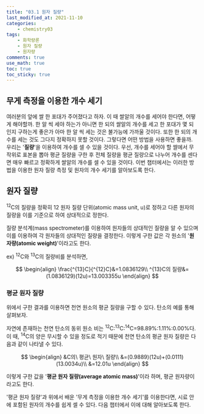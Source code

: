 ```yaml
---
title: "03.1 원자 질량"
last_modified_at: 2021-11-10
categories:
    - chemistry03
tags:
    - 화학량론
    - 원자 질량
    - 원자량
comments: true
use_math: true
toc: true
toc_sticky: true
---
```


## 무게 측정을 이용한 개수 세기

여러분의 앞에 쌀 한 포대가 주어졌다고 하자. 이 때 쌀알의 개수를 세어야 한다면, 어떻게 해야할까. 한 알 씩 세야 하는가 아니면 한 되의 쌀알의 개수를 세고 한 포대가 몇 되인지 구하는게 좋은가 아마 한 알 씩 세는 것은 불가능에 가까울 것이다. 또한 한 되의 개수를 세는 것도 그다지 정확하지 못할 것이다. 그렇다면 어떤 방법을 사용하면 좋을까. 우리는 '**질량**'을 이용하여 개수를 셀 수 있을 것이다. 우선, 개수를 세어야 할 쌀에서 무작위로 표본을 뽑아 평균 질량을 구한 후 전체 질량을 평균 질량으로 나누어 개수를 센다면 매우 빠르고 정확하게 쌀알의 개수를 셀 수 있을 것이다. 이번 챕터에서는 이러한 방법을 이용한 원자 질량 측정 및 원자의 개수 세기를 알아보도록 한다.

## 원자 질량

<div class="notice--info">
    <sup>12</sup>C의 질량을 정확히 12 원자 질량 단위(atomic mass unit, u)로 정하고 다른 원자의 질량을 이를 기준으로 하여 상대적으로 정한다.
</div>

질량 분석계(mass spectrometer)를 이용하여 원자들의 상대적인 질량을 알 수 있으며 이를 이용하여 각 원자들의 상대적인 질량을 결정한다. 이렇게 구한 값은 각 원소의 '**원자량(atomic weight)**'이라고도 한다.

ex) <sup>12</sup>C와 <sup>13</sup>C의 질량비를 분석하면,

$$
\begin{align}
\frac{^{13}C}{^{12}C}&=1.0836129\\
^{13}C의 질량&=(1.0836129)(12u)=13.003355u
\end{align}
$$

### 평균 원자 질량

위에서 구한 결과를 이용하면 천연 원소의 평균 질량을 구할 수 있다. 탄소의 예를 통해 살펴보자.

자연에 존재하는 천연 탄소의 동위 원소 비는 <sup>12</sup>C:<sup>13</sup>C:<sup>14</sup>C=98.89%:1.11%:0.00%다. 이 때, <sup>14</sup>C의 양은 무시할 수 있을 정도로 적기 때문에 천연 탄소의 평균 원자 질량은 다음과 같이 나타낼 수 있다.

$$
\begin{align}
&C의\ 평균\ 원자\ 질량\\
&=(0.9889)(12u)+(0.0111)(13.0034u)\\
&=12.01u
\end{align}
$$

이렇게 구한 값을 '**평균 원자 질량(average atomic mass)**'이라 하며, 평균 원자량이라고도 한다.

'평균 원자 질량'과 위에서 배운 '무게 측정을 이용한 개수 세기'를 이용한다면, 시료 안에 포함된 원자의 개수를 쉽게 셀 수 있다. 다음 챕터에서 이에 대해 알아보도록 한다.